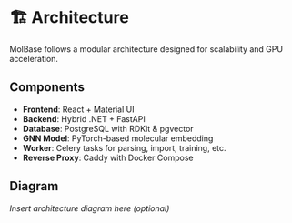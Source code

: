 # 🏗️ Architecture

MolBase follows a modular architecture designed for scalability and GPU acceleration.

## Components

- **Frontend**: React + Material UI
- **Backend**: Hybrid .NET + FastAPI
- **Database**: PostgreSQL with RDKit & pgvector
- **GNN Model**: PyTorch-based molecular embedding
- **Worker**: Celery tasks for parsing, import, training, etc.
- **Reverse Proxy**: Caddy with Docker Compose

## Diagram

*Insert architecture diagram here (optional)*

